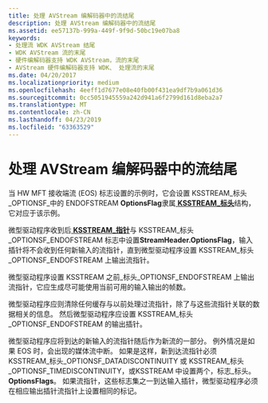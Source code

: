 ```yaml
---
title: 处理 AVStream 编解码器中的流结尾
description: 处理 AVStream 编解码器中的流结尾
ms.assetid: ee57137b-999a-449f-9f9d-50bc19e07ba8
keywords:
- 处理流 WDK AVStream 结尾
- WDK AVStream 流的末尾
- 硬件编解码器支持 WDK AVStream，流的末尾
- AVStream 硬件编解码器支持 WDK、 处理流的末尾
ms.date: 04/20/2017
ms.localizationpriority: medium
ms.openlocfilehash: 4eeff1d7677e08e40fb00f431ea9df7b9a061d36
ms.sourcegitcommit: 0cc5051945559a242d941a6f2799d161d8eba2a7
ms.translationtype: MT
ms.contentlocale: zh-CN
ms.lasthandoff: 04/23/2019
ms.locfileid: "63363529"
---
```

# <a name="handling-end-of-stream-in-avstream-codecs"></a>处理 AVStream 编解码器中的流结尾


当 HW MFT 接收端流 (EOS) 标志设置的示例时，它会设置 KSSTREAM\_标头\_OPTIONSF\_中的 ENDOFSTREAM **OptionsFlag**隶属[ **KSSTREAM\_标头**](https://msdn.microsoft.com/library/windows/hardware/ff567138)结构，它对应于该示例。

微型驱动程序收到后[ **KSSTREAM\_指针**](https://msdn.microsoft.com/library/windows/hardware/ff567139)与 KSSTREAM\_标头\_OPTIONSF\_ENDOFSTREAM 标志中设置**StreamHeader.OptionsFlag**，输入插针将不会收到任何新输入的流指针，直到微型驱动程序设置 KSSTREAM\_标头\_OPTIONSF\_ENDOFSTREAM 上输出流指针。

微型驱动程序设置 KSSTREAM 之前\_标头\_OPTIONSF\_ENDOFSTREAM 上输出流指针，它应生成尽可能使用当前可用的输入输出的帧数。

微型驱动程序应则清除任何缓存与以前处理过流指针，除了与这些流指针关联的数据相关的信息。 然后微型驱动程序应设置 KSSTREAM\_标头\_OPTIONSF\_ENDOFSTREAM 的输出插针。

微型驱动程序应将到达的新输入的流指针随后作为新流的一部分。 例外情况是如果 EOS 时，会出现的媒体流中断。 如果是这样，新到达流指针必须 KSSTREAM\_标头\_OPTIONSF\_DATADISCONTINUITY 或 KSSTREAM\_标头\_OPTIONSF\_TIMEDISCONTINUITY，或KSSTREAM 中设置两个，标志\_标头。**OptionsFlags**。 如果流指针，这些标志集之一到达输入插针，微型驱动程序必须在相应输出插针流指针上设置相同的标记。

 

 




